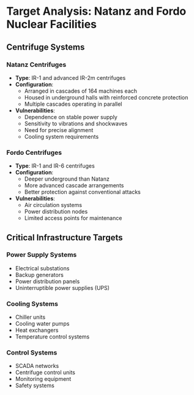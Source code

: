 # Target Analysis: Natanz and Fordo Nuclear Facilities

## Centrifuge Systems

### Natanz Centrifuges
- **Type**: IR-1 and advanced IR-2m centrifuges
- **Configuration**:
  - Arranged in cascades of 164 machines each
  - Housed in underground halls with reinforced concrete protection
  - Multiple cascades operating in parallel
- **Vulnerabilities**:
  - Dependence on stable power supply
  - Sensitivity to vibrations and shockwaves
  - Need for precise alignment
  - Cooling system requirements

### Fordo Centrifuges
- **Type**: IR-1 and IR-6 centrifuges
- **Configuration**:
  - Deeper underground than Natanz
  - More advanced cascade arrangements
  - Better protection against conventional attacks
- **Vulnerabilities**:
  - Air circulation systems
  - Power distribution nodes
  - Limited access points for maintenance

## Critical Infrastructure Targets

### Power Supply Systems
- Electrical substations
- Backup generators
- Power distribution panels
- Uninterruptible power supplies (UPS)

### Cooling Systems
- Chiller units
- Cooling water pumps
- Heat exchangers
- Temperature control systems

### Control Systems
- SCADA networks
- Centrifuge control units
- Monitoring equipment
- Safety systems
